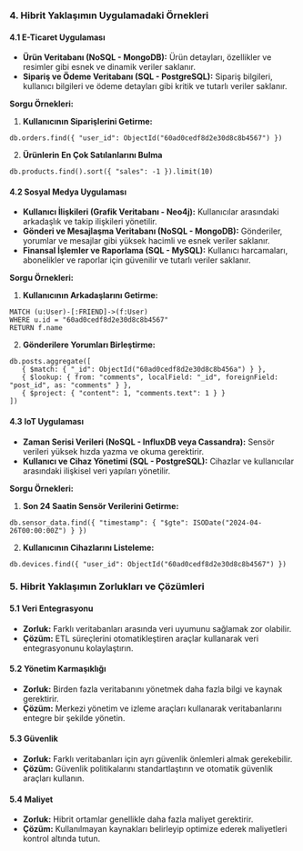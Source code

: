 
### **4. Hibrit Yaklaşımın Uygulamadaki Örnekleri**

#### **4.1 E-Ticaret Uygulaması**
- **Ürün Veritabanı (NoSQL - MongoDB):** Ürün detayları, özellikler ve resimler gibi esnek ve dinamik veriler saklanır.
- **Sipariş ve Ödeme Veritabanı (SQL - PostgreSQL):** Sipariş bilgileri, kullanıcı bilgileri ve ödeme detayları gibi kritik ve tutarlı veriler saklanır.

**Sorgu Örnekleri:**
1. **Kullanıcının Siparişlerini Getirme:**
```
db.orders.find({ "user_id": ObjectId("60ad0cedf8d2e30d8c8b4567") })
```
2. **Ürünlerin En Çok Satılanlarını Bulma**
```
db.products.find().sort({ "sales": -1 }).limit(10)
```
#### **4.2 Sosyal Medya Uygulaması**

- **Kullanıcı İlişkileri (Grafik Veritabanı - Neo4j):** Kullanıcılar arasındaki arkadaşlık ve takip ilişkileri yönetilir.
- **Gönderi ve Mesajlaşma Veritabanı (NoSQL - MongoDB):** Gönderiler, yorumlar ve mesajlar gibi yüksek hacimli ve esnek veriler saklanır.
- **Finansal İşlemler ve Raporlama (SQL - MySQL):** Kullanıcı harcamaları, abonelikler ve raporlar için güvenilir ve tutarlı veriler saklanır.

**Sorgu Örnekleri:**

1. **Kullanıcının Arkadaşlarını Getirme:**
```
MATCH (u:User)-[:FRIEND]->(f:User)
WHERE u.id = "60ad0cedf8d2e30d8c8b4567"
RETURN f.name
```
2. **Gönderilere Yorumları Birleştirme:**
```
db.posts.aggregate([
   { $match: { "_id": ObjectId("60ad0cedf8d2e30d8c8b456a") } },
   { $lookup: { from: "comments", localField: "_id", foreignField: "post_id", as: "comments" } },
   { $project: { "content": 1, "comments.text": 1 } }
])
```
#### **4.3 IoT Uygulaması**

- **Zaman Serisi Verileri (NoSQL - InfluxDB veya Cassandra):** Sensör verileri yüksek hızda yazma ve okuma gerektirir.
- **Kullanıcı ve Cihaz Yönetimi (SQL - PostgreSQL):** Cihazlar ve kullanıcılar arasındaki ilişkisel veri yapıları yönetilir.

**Sorgu Örnekleri:**

1. **Son 24 Saatin Sensör Verilerini Getirme:**
```
db.sensor_data.find({ "timestamp": { "$gte": ISODate("2024-04-26T00:00:00Z") } })
```
2. **Kullanıcının Cihazlarını Listeleme:**
```
db.devices.find({ "user_id": ObjectId("60ad0cedf8d2e30d8c8b4567") })
```
### **5. Hibrit Yaklaşımın Zorlukları ve Çözümleri**
#### **5.1 Veri Entegrasyonu**
- **Zorluk:** Farklı veritabanları arasında veri uyumunu sağlamak zor olabilir.
- **Çözüm:** ETL süreçlerini otomatikleştiren araçlar kullanarak veri entegrasyonunu kolaylaştırın.

#### **5.2 Yönetim Karmaşıklığı**
- **Zorluk:** Birden fazla veritabanını yönetmek daha fazla bilgi ve kaynak gerektirir.
- **Çözüm:** Merkezi yönetim ve izleme araçları kullanarak veritabanlarını entegre bir şekilde yönetin.

#### **5.3 Güvenlik**
- **Zorluk:** Farklı veritabanları için ayrı güvenlik önlemleri almak gerekebilir.
- **Çözüm:** Güvenlik politikalarını standartlaştırın ve otomatik güvenlik araçları kullanın.

#### **5.4 Maliyet**
- **Zorluk:** Hibrit ortamlar genellikle daha fazla maliyet gerektirir.
- **Çözüm:** Kullanılmayan kaynakları belirleyip optimize ederek maliyetleri kontrol altında tutun.